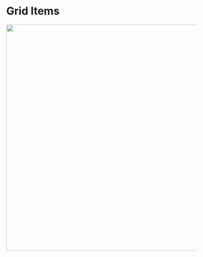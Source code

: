 
# Grid Items

<img src="https://s3.us-west-2.amazonaws.com/secure.notion-static.com/0276a63a-42ff-4486-8f36-9060c90400af/css_grid_diagram_2.svg?X-Amz-Algorithm=AWS4-HMAC-SHA256&X-Amz-Content-Sha256=UNSIGNED-PAYLOAD&X-Amz-Credential=AKIAT73L2G45EIPT3X45%2F20221212%2Fus-west-2%2Fs3%2Faws4_request&X-Amz-Date=20221212T140534Z&X-Amz-Expires=86400&X-Amz-Signature=9eff607480d6245e4d7ddfc887ddc95a25c288675f3fe423dca22a922966c00e&X-Amz-SignedHeaders=host&response-content-disposition=filename%3D%22css_grid_diagram_2.svg%22&x-id=GetObject" width="600" class="mx-auto">

